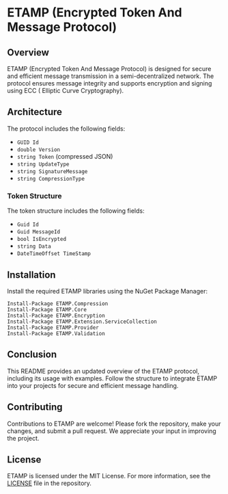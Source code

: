# ETAMP (Encrypted Token And Message Protocol)

## Overview

ETAMP (Encrypted Token And Message Protocol) is designed for secure and efficient message transmission in a
semi-decentralized network. The protocol ensures message integrity and supports encryption and signing using ECC (
Elliptic Curve Cryptography).

## Architecture

The protocol includes the following fields:

- `GUID Id`
- `double Version`
- `string Token` (compressed JSON)
- `string UpdateType`
- `string SignatureMessage`
- `string CompressionType`

### Token Structure

The token structure includes the following fields:

- `Guid Id`
- `Guid MessageId`
- `bool IsEncrypted`
- `string Data`
- `DateTimeOffset TimeStamp`

## Installation

Install the required ETAMP libraries using the NuGet Package Manager:

```shell
Install-Package ETAMP.Compression
Install-Package ETAMP.Core
Install-Package ETAMP.Encryption
Install-Package ETAMP.Extension.ServiceCollection
Install-Package ETAMP.Provider
Install-Package ETAMP.Validation
```

## Conclusion

This README provides an updated overview of the ETAMP protocol, including its usage with examples. Follow the structure
to integrate ETAMP into your projects for secure and efficient message handling.

## Contributing

Contributions to ETAMP are welcome! Please fork the repository, make your changes, and submit a pull request. We
appreciate your input in improving the project.

## License

ETAMP is licensed under the MIT License. For more information, see
the [LICENSE](https://github.com/max2020204/ETAMP/blob/master/LICENSE.txt) file in the repository.
